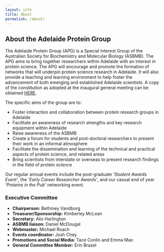 ```yaml
---
layout: info
title: About
permalink: /about/
---
```


## About the Adelaide Protein Group

The Adelaide Protein Group (APG) is a Special Interest Group of the Australian Society for Biochemistry and Molecular Biology (ASBMB). 
The APG aims to bring together researchers within Adelaide with an interest in protein science. 
The APG will encourage and promote the formation of networks that will underpin protein science research in Adelaide. 
It will also provide a teaching and learning environment to help foster the advancement of both emerging and established Adelaide scientists.
A copy of the constitution as adopted at the inaugural general meeting can be obtained [HERE][1].

The specific aims of the group are to:

- Foster interaction and collaboration between protein research groups in Adelaide
- Facilitate an awareness of research strengths and key research equipment within Adelaide
- Raise awareness of the ASBMB
- Create a forum for students and post-doctoral researchers to present their work in an informal atmosphere
- Facilitate the dissemination and learning of the technical and practical aspects of protein science, and related areas
- Bring scientists from interstate or overseas to present research findings in the field of protein science

Our regular annual events include the post-graduate _'Student Awards Event'_, the _'Early Career Researcher Awards'_, 
and our casual end of year _'Proteins in the Pub'_ networking event.


### Executive Committee

 - __Chairperson:__ Bethiney Vandborg
 - __Treasurer/Sponsorship:__ Kimberley McLean
 - __Secretary:__ Alix Harlington
 - __ASBMB liaison:__ Daniel McDougal
 - __Webmaster:__ Michael Roach
 - __Events coordinator:__ Josh Chey
 - __Promotions and Social Media:__ Tace Conlin and Emma Mao
 - __General Committee Member:__ Erin Brazel


[1]:/assets/docs/APGConstitution-20080417.doc
